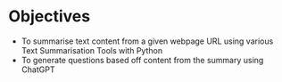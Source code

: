 # Objectives
- To summarise text content from a given webpage URL using various Text Summarisation Tools with Python
- To generate questions based off content from the summary using ChatGPT 
